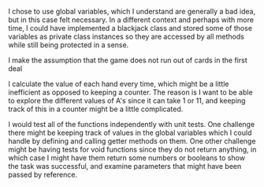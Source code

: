 I chose to use global variables, which I understand are generally a bad idea, but in this case felt necessary.
In a different context and perhaps with more time, I could have implemented a blackjack class and stored some of those variables
as private class instances so they are accessed by all methods while still being protected in a sense.

I make the assumption that the game does not run out of cards in the first deal

I calculate the value of each hand every time, which might be a little inefficient as opposed to keeping a counter.
The reason is I want to be able to explore the different values of A's since it can take 1 or 11, and keeping track of
this in a counter might be a little complicated.

I would test all of the functions independently with unit tests. One challenge there might be keeping track of values in the global variables  which I could handle by defining and calling getter methods on them. One other challenge might be having tests for void functions since they do not return anything, in which case I might have them return some numbers or booleans to show the task was successful, and examine parameters that might have been passed by reference.


